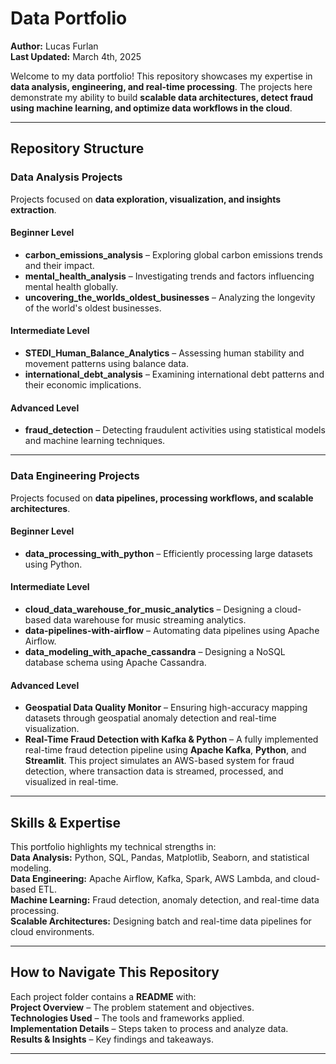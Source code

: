 # Data Portfolio

**Author:** Lucas Furlan  
**Last Updated:** March 4th, 2025  

Welcome to my data portfolio! This repository showcases my expertise in **data analysis, engineering, and real-time processing**. The projects here demonstrate my ability to build **scalable data architectures, detect fraud using machine learning, and optimize data workflows in the cloud**.

---

## Repository Structure

### **Data Analysis Projects**  
Projects focused on **data exploration, visualization, and insights extraction**.

#### **Beginner Level**
- **carbon_emissions_analysis** – Exploring global carbon emissions trends and their impact.
- **mental_health_analysis** – Investigating trends and factors influencing mental health globally.
- **uncovering_the_worlds_oldest_businesses** – Analyzing the longevity of the world's oldest businesses.

#### **Intermediate Level**
- **STEDI_Human_Balance_Analytics** – Assessing human stability and movement patterns using balance data.
- **international_debt_analysis** – Examining international debt patterns and their economic implications.

#### **Advanced Level**
- **fraud_detection** – Detecting fraudulent activities using statistical models and machine learning techniques. 

---

### **Data Engineering Projects**  
Projects focused on **data pipelines, processing workflows, and scalable architectures**.

#### **Beginner Level**
- **data_processing_with_python** – Efficiently processing large datasets using Python.

#### **Intermediate Level**
- **cloud_data_warehouse_for_music_analytics** – Designing a cloud-based data warehouse for music streaming analytics.
- **data-pipelines-with-airflow** – Automating data pipelines using Apache Airflow.
- **data_modeling_with_apache_cassandra** – Designing a NoSQL database schema using Apache Cassandra.

#### **Advanced Level**
- **Geospatial Data Quality Monitor** – Ensuring high-accuracy mapping datasets through geospatial anomaly detection and real-time visualization.
- **Real-Time Fraud Detection with Kafka & Python** – A fully implemented real-time fraud detection pipeline using **Apache Kafka**, **Python**, and **Streamlit**. This project simulates an AWS-based system for fraud detection, where transaction data is streamed, processed, and visualized in real-time.

---

## Skills & Expertise  
This portfolio highlights my technical strengths in:  
**Data Analysis:** Python, SQL, Pandas, Matplotlib, Seaborn, and statistical modeling.  
**Data Engineering:** Apache Airflow, Kafka, Spark, AWS Lambda, and cloud-based ETL.  
**Machine Learning:** Fraud detection, anomaly detection, and real-time data processing.  
**Scalable Architectures:** Designing batch and real-time data pipelines for cloud environments.  

---

## How to Navigate This Repository  
Each project folder contains a **README** with:  
**Project Overview** – The problem statement and objectives.  
**Technologies Used** – The tools and frameworks applied.  
**Implementation Details** – Steps taken to process and analyze data.  
**Results & Insights** – Key findings and takeaways.  

---


